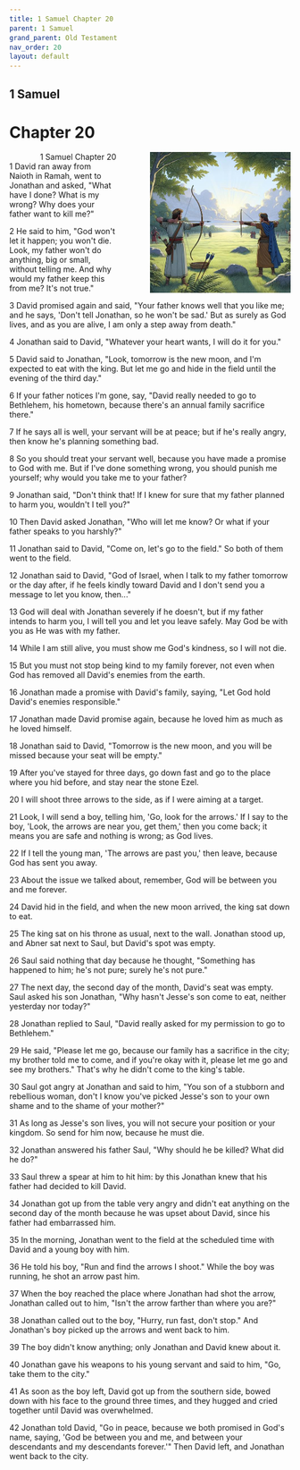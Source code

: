 ```yaml
---
title: 1 Samuel Chapter 20
parent: 1 Samuel
grand_parent: Old Testament
nav_order: 20
layout: default
---
```


## 1 Samuel

# Chapter 20

<div style="clear: both; text-align: right;">
    <div style="max-width: 50%; height: auto; float: right; margin: 0 0 10px 10px; padding-left: 10%;">
        <img src="/assets/Image/1 Samuel/500/20.jpg" alt="1 Samuel Chapter 20" class="chapter-image">
    </div>
    <figcaption style="font-size: 14px; text-align: right;">1 Samuel Chapter 20</figcaption>
</div>
1 David ran away from Naioth in Ramah, went to Jonathan and asked, "What have I done? What is my wrong? Why does your father want to kill me?"

2 He said to him, "God won't let it happen; you won't die. Look, my father won't do anything, big or small, without telling me. And why would my father keep this from me? It's not true."

3 David promised again and said, "Your father knows well that you like me; and he says, 'Don't tell Jonathan, so he won't be sad.' But as surely as God lives, and as you are alive, I am only a step away from death."

4 Jonathan said to David, "Whatever your heart wants, I will do it for you."

5 David said to Jonathan, "Look, tomorrow is the new moon, and I'm expected to eat with the king. But let me go and hide in the field until the evening of the third day."

6 If your father notices I'm gone, say, "David really needed to go to Bethlehem, his hometown, because there's an annual family sacrifice there."

7 If he says all is well, your servant will be at peace; but if he's really angry, then know he's planning something bad.

8 So you should treat your servant well, because you have made a promise to God with me. But if I've done something wrong, you should punish me yourself; why would you take me to your father?

9 Jonathan said, "Don't think that! If I knew for sure that my father planned to harm you, wouldn't I tell you?"

10 Then David asked Jonathan, "Who will let me know? Or what if your father speaks to you harshly?"

11 Jonathan said to David, "Come on, let's go to the field." So both of them went to the field.

12 Jonathan said to David, "God of Israel, when I talk to my father tomorrow or the day after, if he feels kindly toward David and I don't send you a message to let you know, then..."

13 God will deal with Jonathan severely if he doesn't, but if my father intends to harm you, I will tell you and let you leave safely. May God be with you as He was with my father.

14 While I am still alive, you must show me God's kindness, so I will not die.

15 But you must not stop being kind to my family forever, not even when God has removed all David's enemies from the earth.

16 Jonathan made a promise with David's family, saying, "Let God hold David's enemies responsible."

17 Jonathan made David promise again, because he loved him as much as he loved himself.

18 Jonathan said to David, "Tomorrow is the new moon, and you will be missed because your seat will be empty."

19 After you've stayed for three days, go down fast and go to the place where you hid before, and stay near the stone Ezel.

20 I will shoot three arrows to the side, as if I were aiming at a target.

21 Look, I will send a boy, telling him, 'Go, look for the arrows.' If I say to the boy, 'Look, the arrows are near you, get them,' then you come back; it means you are safe and nothing is wrong; as God lives.

22 If I tell the young man, 'The arrows are past you,' then leave, because God has sent you away.

23 About the issue we talked about, remember, God will be between you and me forever.

24 David hid in the field, and when the new moon arrived, the king sat down to eat.

25 The king sat on his throne as usual, next to the wall. Jonathan stood up, and Abner sat next to Saul, but David's spot was empty.

26 Saul said nothing that day because he thought, "Something has happened to him; he's not pure; surely he's not pure."

27 The next day, the second day of the month, David's seat was empty. Saul asked his son Jonathan, "Why hasn't Jesse's son come to eat, neither yesterday nor today?"

28 Jonathan replied to Saul, "David really asked for my permission to go to Bethlehem."

29 He said, "Please let me go, because our family has a sacrifice in the city; my brother told me to come, and if you're okay with it, please let me go and see my brothers." That's why he didn't come to the king's table.

30 Saul got angry at Jonathan and said to him, "You son of a stubborn and rebellious woman, don't I know you've picked Jesse's son to your own shame and to the shame of your mother?"

31 As long as Jesse's son lives, you will not secure your position or your kingdom. So send for him now, because he must die.

32 Jonathan answered his father Saul, "Why should he be killed? What did he do?"

33 Saul threw a spear at him to hit him: by this Jonathan knew that his father had decided to kill David.

34 Jonathan got up from the table very angry and didn't eat anything on the second day of the month because he was upset about David, since his father had embarrassed him.

35 In the morning, Jonathan went to the field at the scheduled time with David and a young boy with him.

36 He told his boy, "Run and find the arrows I shoot." While the boy was running, he shot an arrow past him.

37 When the boy reached the place where Jonathan had shot the arrow, Jonathan called out to him, "Isn't the arrow farther than where you are?"

38 Jonathan called out to the boy, "Hurry, run fast, don't stop." And Jonathan's boy picked up the arrows and went back to him.

39 The boy didn't know anything; only Jonathan and David knew about it.

40 Jonathan gave his weapons to his young servant and said to him, "Go, take them to the city."

41 As soon as the boy left, David got up from the southern side, bowed down with his face to the ground three times, and they hugged and cried together until David was overwhelmed.

42 Jonathan told David, "Go in peace, because we both promised in God's name, saying, 'God be between you and me, and between your descendants and my descendants forever.'" Then David left, and Jonathan went back to the city.


